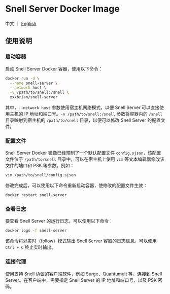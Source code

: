 # Snell Server Docker Image

中文 ｜ [English](README_EN.md)

## 使用说明

### 启动容器

启动 Snell Server Docker 容器，使用以下命令：

```bash
docker run -d \
  --name snell-server \
  --network host \
  -v /path/to/snell:/snell \
  xxxbrian/snell-server
```

其中，`--network host` 参数使用宿主机网络模式，以便 Snell Server 可以直接使用主机的 IP 地址和端口号。`-v /path/to/snell:/snell` 参数将容器内的 `/snell` 目录映射到宿主机的 `/path/to/snell` 目录，以便可以修改 Snell Server 的配置文件。

### 配置文件

Snell Server Docker 镜像已经预制了一个默认配置文件 `config.sjson`，该配置文件位于 `/path/to/snell` 目录中，可以在宿主机上使用 `vim` 等文本编辑器修改该文件的端口和 PSK 等参数。例如：

```bash
vim /path/to/snell/config.sjson
```

修改完成后，可以使用以下命令重新启动容器，使修改的配置文件生效：

```bash
docker restart snell-server
```

### 查看日志

要查看 Snell Server 的运行日志，可以使用以下命令：

```bash
docker logs -f snell-server
```

该命令将以实时（follow）模式输出 Snell Server 容器的日志信息。可以使用 `Ctrl + C` 终止实时输出。

### 连接代理

使用支持 Snell 协议的客户端软件，例如 Surge、Quantumult 等，连接到 Snell Server。在客户端中，需要指定 Snell Server 的 IP 地址和端口号，以及 PSK 密码。

